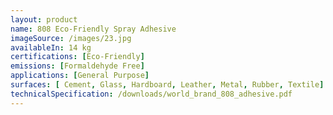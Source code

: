 ```yaml
---
layout: product
name: 808 Eco-Friendly Spray Adhesive
imageSource: /images/23.jpg
availableIn: 14 kg
certifications: [Eco-Friendly]
emissions: [Formaldehyde Free]
applications: [General Purpose]
surfaces: [ Cement, Glass, Hardboard, Leather, Metal, Rubber, Textile]
technicalSpecification: /downloads/world_brand_808_adhesive.pdf
---
```



